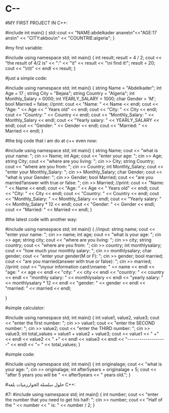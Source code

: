 # C--
#MY FIRST PROJECT IN C++:

#include <iostream>
int main() {
		std::cout << "NAME:abdelkader anane\n"<<"AGE:17 ans\n" << "CITY:akbou\n" << "COUNTRIE:algeria";
}


 #my first variable:
 
#include <iostream>
using namespace std;
int main() {
	int result;
	result = 4 / 2;
	cout << "the result of 4/2 is" << ":" << "\t" << result << "\ni find it!";
	result = 20;
	cout << "\n\t" << endl << result;
}


#just a simple code:

#include <iostream>
using namespace std;
int main() {
	string Name = "Abdelkader";
	int Age = 17 ;
	string City = "Bejaia";
	string Country = "Algeria";
	int Monthly_Salary = 0000;
	int YEARLY_SALARY = 1000;
	char Gender = 'M';
	bool Married = false;
	//print:
	cout << "Name: " << Name << endl;
	cout << "Age: " << Age << " Years old" << endl;
	cout << "City: " << City << endl;
	cout << "Country: " << Country << endl;
	cout << "Monthly_Salary: " << Monthly_Salary << endl;
	cout << "Yearly salary: " << YEARLY_SALARY << endl;
	cout << "Gender: " << Gender << endl;
	cout << "Married: " << Married << endl;
}


#the big code that i am do at c++ even now:

#include <iostream>
using namespace std;
int main() {
	string Name;
	cout << "what is your name: ";
	cin >> Name;
	int Age;
	cout << "enter your age: ";
	cin >> Age;
	string City;
	cout << "where are you living: ";
	cin >> City;
	string Country;
	cout << "where are you from: ";
	cin >> Country;
	int Monthly_Salary;
	cout << "enter your Monthly_Salary: ";
	cin >> Monthly_Salary;
	char Gender;
	cout << "what is your Gender: ";
	cin >> Gender;
	bool Married;
	cout << "are you married?answer with true or false: ";
	cin >> Married;
	//print:
	cout << "Name: " << Name << endl;
	cout << "Age: " << Age << " Years old" << endl;
	cout << "City: " << City << endl;
	cout << "Country: " << Country << endl;
	cout << "Monthly_Salary: " << Monthly_Salary << endl;
	cout << "Yearly salary: " << Monthly_Salary * 12 << endl;
	cout << "Gender: " << Gender << endl;
	cout << "Married: " << Married << endl;
}


#the latest code with another way:

#include <iostream>
using namespace std;
int main() {
	//input:
	string name;
	cout << "enter your name: ";
	cin >> name;
	int age;
	cout << "what is your age: ";
	cin >> age;
	string city;
	cout << "where are you living: ";
	cin >> city;
	string country;
	cout << "where are you from: ";
	cin >> country;
	int monthlysalary;
	cout << "how much your monthly salary: ";
	cin >> monthlysalary;
	char gender;
	cout << "enter your gender(M or F): ";
	cin >> gender;
	bool married;
	cout << "are you married(answer with true or false): ";
	cin >> married;
	//print:
	cout << "\nyour information card:\nname: " << name << endl << "age: " << age << endl << "city: " << city << endl << "country: " << country << endl << "monthly salary: " << monthlysalary << endl << "yearly salary: " << monthlysalary * 12 << endl << "gender: " << gender << endl << "married: " << married << endl;

}



#simple calculator:

#include <iostream>
using namespace std;
int main() {
	int value1, value2, value3;
	cout << "enter the first number: ";
	cin >> value1;
	cout << "enter the SECOND number: ";
	cin >> value2;
	cout << "enter the THIRD number: ";
	cin >> value3;
	int total_values = value1 + value2 + value3;
	cout << value1 << " +" << endl << value2 << " +" << endl << value3 << endl << "-------------------" << endl << "= " << total_values;
}


#simple code:

#include <iostream>
using namespace std;
int main() {
	int originalage;
	cout << "what is your age: ";
	cin >> originalage;
	int after5years = originalage + 5;
	cout << "after 5 years you will be " << after5years << " years old.";
}


 #حلول سلسلة الخوارزميات بلغة C++:
 
#7:
#include <iostream>
using namespace std;
int main() {
	int number;
	cout << "enter the number that you need to get his half: ";
	cin >> number;
	cout << "Half of the " << number << " is: " << number / 2;
}
